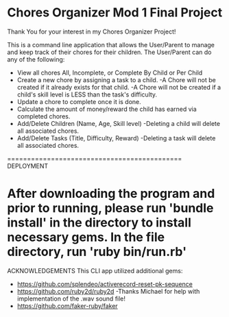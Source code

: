 Chores Organizer Mod 1 Final Project 
==============================================

Thank You for your interest in my Chores Organizer Project!

This is a command line application that allows the User/Parent to manage and keep track of their chores for their children.
The User/Parent can do any of the following:
- View all chores
    All, Incomplete, or Complete
    By Child or Per Child
- Create a new chore by assigning a task to a child.
    -A Chore will not be created if it already exists for that child.
    -A Chore will not be created if a child's skill level is LESS than the task's difficulty.
- Update a chore to complete once it is done.
- Calculate the amount of money/reward the child has earned via completed chores.
- Add/Delete Children (Name, Age, Skill level)
    -Deleting a child will delete all associated chores.
- Add/Delete Tasks (Title, Difficulty, Reward)
    -Deleting a task will delete all associated chores.

============================================
DEPLOYMENT

After downloading the program and prior to running, please run 'bundle install' in the directory to install necessary gems.
In the file directory, run 'ruby bin/run.rb'
=============================================
ACKNOWLEDGEMENTS
This CLI app utilized additional gems:
+  https://github.com/splendeo/activerecord-reset-pk-sequence 
+  https://github.com/ruby2d/ruby2d -Thanks Michael for help with implementation of the .wav sound file!
+  https://github.com/faker-ruby/faker




